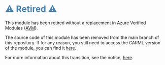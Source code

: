 <h1 style="color: steelblue;">⚠️ Retired ⚠️</h1>

This module has been retired without a replacement in Azure Verified Modules ([AVM](https://aka.ms/AVM)).

The source code of this module has been removed from the main branch of this repository. If for any reason, you still need to access the CARML version of the module, you can find it [here](https://github.com/Azure/ResourceModules/tree/module-archive/modules/authorization/lock).

For more information about this transition, see the notice, [here](https://github.com/Azure/ResourceModules?tab=readme-ov-file#%EF%B8%8F-CARML---AVM-transition-%EF%B8%8F).
